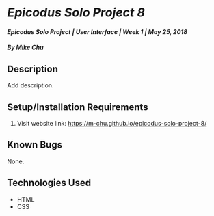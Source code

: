 # _Epicodus Solo Project 8_

#### _Epicodus Solo Project | User Interface | Week 1 | May 25, 2018_

#### _By Mike Chu_

## Description

Add description.

## Setup/Installation Requirements

1. Visit website link: https://m-chu.github.io/epicodus-solo-project-8/

## Known Bugs

None.

## Technologies Used

* HTML
* CSS
